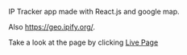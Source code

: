 IP Tracker app made with React.js and google map.

Also https://geo.ipify.org/.

Take a look at the page by clicking <a href ="https://arthurlee945.github.io/IP-Tracker-API/">Live Page</a>
